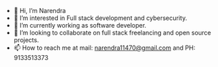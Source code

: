 - 👋 Hi, I’m Narendra 
- 👀 I’m interested in Full stack development and cybersecurity.
- 🌱 I’m currently working as software developer.
- 💞️ I’m looking to collaborate on full stack freelancing and open source projects.
- 📫 How to reach me at mail: narendra11470@gmail.com and 
PH: 9133513373

<!---
narendra101/narendra101 is a ✨ special ✨ repository because its `README.md` (this file) appears on your GitHub profile.
You can click the Preview link to take a look at your changes.
--->
